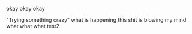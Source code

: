 okay okay okay

"Trying something crazy"
what is happening
this shit is blowing my mind what what what
test2